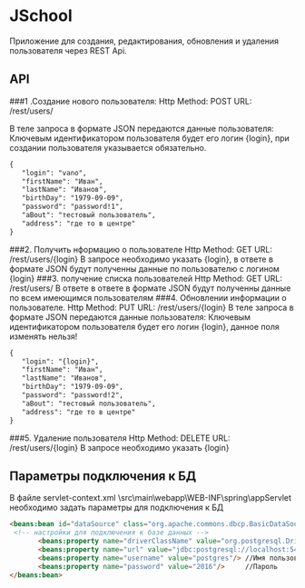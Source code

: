 # JSchool

Приложение для создания, редактирования, обновления и удаления пользователя через REST Api.


## API
###1 .Создание нового пользователя: 
Http Method: POST
URL: /rest/users/
 
 В теле запроса в формате JSON передаются данные пользователя:
 Ключевым идентификатором пользователя будет его логин {login}, при создании пользователя указывается обязательно. 

 ```html
 {
    "login": "vano",
    "firstName": "Иван",
    "lastName": "Иванов",
    "birthDay": "1979-09-09",
    "password": "password!1",
    "aBout": "тестовый пользователь",
    "address": "где то в центре"
 }
 ```

###2. Получить нформацию о пользователе
Http Method: GET
URL: /rest/users/{login}
В запросе необходимо указать {login}, в ответе в формате JSON будут полученны данные по пользователю с логином {login}
###3. получение списка пользователей
Http Method: GET
URL: /rest/users/
В ответе в ответе в формате JSON будут полученны данные по всем имеющимся пользователям
###4. Обновлении информации о пользователе.
Http Method: PUT
URL: /rest/users/{login}
В теле запроса в формате JSON передаются данные пользователя:
Ключевым идентификатором пользователя будет его логин {login}, данное поля изменять нельзя! 

 ```html
 {
    "login": "{login}",
    "firstName": "Иван",
    "lastName": "Иванов",
    "birthDay": "1979-09-09",
    "password": "password!2",
    "aBout": "тестовый пользователь",
    "address": "где то в центре"
 }
 ```
###5. Удаление пользователя
Http Method: DELETE
URL: /rest/users/{login}
В запросе необходимо указать {login}

## Параметры подключения к БД

В файле servlet-context.xml  \src\main\webapp\WEB-INF\spring\appServlet необходимо задать параметры для подключения к БД
 ```html
 <beans:bean id="dataSource" class="org.apache.commons.dbcp.BasicDataSource" destroy-method="close">
  <!-- настройки для подключения к базе данных -->
        <beans:property name="driverClassName" value="org.postgresql.Driver"/> //драйвер для подключения к БД
        <beans:property name="url" value="jdbc:postgresql://localhost:5432/users"/> //Адрес сервера БД
        <beans:property name="username" value="postgres"/> //Имя пользователя
        <beans:property name="password" value="2016"/>     //Пароль
 </beans:bean>
 ```
